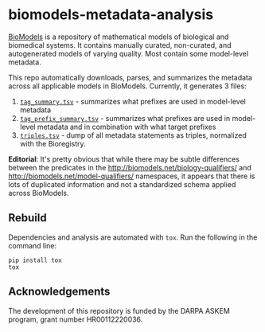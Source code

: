 # biomodels-metadata-analysis

[BioModels](https://www.ebi.ac.uk/biomodels/) is a repository of mathematical models of biological and biomedical
systems. It contains manually curated, non-curated, and autogenerated models of varying quality. Most contain some
model-level metadata.

This repo automatically downloads, parses, and summarizes the metadata across all applicable models
in BioModels. Currently, it generates 3 files:

1. [`tag_summary.tsv`](tag_summary.tsv) - summarizes what prefixes are used in model-level metadata
2. [`tag_prefix_summary.tsv`](tag_prefix_summary.tsv) - summarizes what prefixes are used in model-level metadata and in
   combination with what target prefixes
3. [`triples.tsv`](triples.tsv) - dump of all metadata statements as triples, normalized with the Bioregistry.

**Editorial**: It's pretty obvious that while there may be subtle differences between the predicates in
the http://biomodels.net/biology-qualifiers/ and http://biomodels.net/model-qualifiers/ namespaces, it appears
that there is lots of duplicated information and not a standardized schema applied across BioModels.

## Rebuild

Dependencies and analysis are automated with `tox`. Run the following in the command line:

```shell
pip install tox
tox
```

## Acknowledgements

The development of this repository is funded by the DARPA ASKEM program, grant number HR00112220036.
